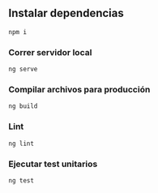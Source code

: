 ## Instalar dependencias
```
npm i
```

### Correr servidor local
```
ng serve
```

### Compilar archivos para producción
```
ng build
```

### Lint
```
ng lint
```

### Ejecutar test unitarios
```
ng test
```
